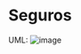 # Seguros

UML:
![image](https://github.com/millrnv/Seguros/assets/146766468/8d87da43-4c14-4196-9a7e-f9d48d93de50)
